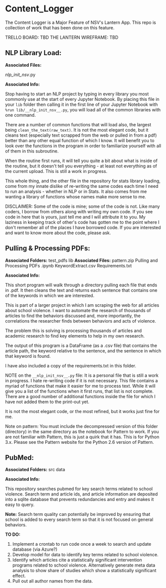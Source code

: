 # Content_Logger

The Content Logger is a Major Feature of NSV's Lantern App. This repo is collection of work that has been done on this feature.

TRELLO BOARD: TBD
THE LANTERN WIREFRAME: TBD

## NLP Library Load:

**Associated Files:**

_nlp_init_nsv_.py

**Associated Info:**

Stop having to start an NLP project by typing in every library you most commonly use at the start of every Jupyter Notebook. By placing this file in your `lib` folder then calling it in the first line of your Jupyter Notebook with `%run lib/__nlp_init_nsv__.py`, you will load all of the common libraries with one command. 

There are a number of common functions that will load also, the largest being `clean_the_text(raw_text)`. It is not the most elegant code, but it cleans text (especially text scrapped from the web or pulled in from a pdf) better than any other equal function of which I know. It will benefit you to look over the functions in the program in order to familiarize yourself with all of them in this subroutine.

When the routine first runs, it will tell you quite a bit about what is inside of the routine, but it doesn't tell you everything - at least not everything as of the current upload. This is still a work in progress. 

This whole thing, and the other file in the repository for stats library loading, come from my innate dislike of re-writing the same codes each time I need to run an analysis - whether in NLP or in Stats. It also comes from me wanting a library of functions whose names make more sense to me.

DISCLAIMER: Some of the code is mine; some of the code is not. Like many coders, I borrow from others along with writing my own code. If you see code in here that is yours, just tell me and I will attribute it to you. My laziness in keeping track of other's code has gotten me to the point where I don't remember all of the places I have borrowed code. If you are interested and want to know more about the code, please ask.

## Pulling & Processing PDFs:

**Associated Folders:**
  test_pdfs
  lib
**Associated Files:**
  pattern.zip
  Pulling and Processing PDFs .ipynb
  KeywordExtract.csv
  Requirements.txt

**Associated Info:**

This short program will walk through a directory pulling each file that ends in .pdf. It then cleans the text and returns each sentence that contains one of the keywords in which we are interested. 

This is part of a larger project in which I am scraping the web for all articles about school violence. I want to automate the research of thousands of articles to find the behaviors discussed and, more importantly, the correlations the researcher finds between behaviors and acts of violence. 

The problem this is solving is processing thousands of articles and academic research to find key elements to help in my own research.

The output of this program is a DataFrame (as a .csv file) that contains the article path, the keyword relative to the sentence, and the sentence in which that keyword is found. 

I have also included a copy of the requirements.txt in this folder. 

NOTE on the `__nlp_init_nsv__.py` file: It is a personal file that is still a work in progress. I hate re-writing code if it is not necessary. This file contains a myriad of functions that make it easier for me to process text. While it will give you a list of the functions when it first runs, that list is not complete. There are a good number of additional functions inside the file for which I have not added them to the print-out yet. 

It is not the most elegant code, or the most refined, but it works just fine for me. 

Note on pattern: You must include the decompressed version of this folder (directory) in the same directory as the notebook for Pattern to work. If you are not familiar with Pattern, this is just a quirk that it has. This is for Python 3.x. Please see the Pattern website for the Python 2.6 version of Pattern. 

## PubMed:

**Associated Folders:**
  src
  data

**Associated Info:**

This repository searches pubmed for key search terms related to school violence.
Search term and article ids, and article information are deposited into a sqlite database
that prevents redundancies and entry and makes it easy to query.

**Note:** Search term quality can potentially be improved by ensuring that
school is added to every search term so that it is not focused on general behaviors.

**TO DO:**

1. Implement a crontab to run code once a week to search and update database (via Azure?)
2. Develop model for data to identify key terms related to school violence.
3. Identify which articles cite a statistically significant intervention programs related to school violence. Alternatively generate meta data analysis to show share of studies which show a statistically significant effect.
4. Pull out all author names from the data.
